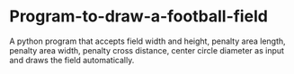 # Program-to-draw-a-football-field
A python program that accepts field width and height, penalty area length, penalty area width, penalty cross distance, center circle diameter as input and draws the field automatically.
